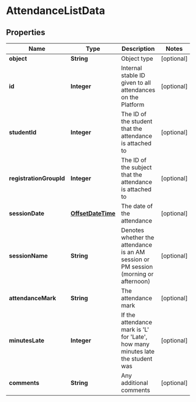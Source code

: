 
# AttendanceListData

## Properties
Name | Type | Description | Notes
------------ | ------------- | ------------- | -------------
**object** | **String** | Object type |  [optional]
**id** | **Integer** | Internal stable ID given to all attendances on the Platform |  [optional]
**studentId** | **Integer** | The ID of the student that the attendance is attached to |  [optional]
**registrationGroupId** | **Integer** | The ID of the subject that the attendance is attached to |  [optional]
**sessionDate** | [**OffsetDateTime**](OffsetDateTime.md) | The date of the attendance |  [optional]
**sessionName** | **String** | Denotes whether the attendance is an AM session or PM session (morning or afternoon) |  [optional]
**attendanceMark** | **String** | The attendance mark |  [optional]
**minutesLate** | **Integer** | If the attendance mark is &#39;L&#39; for &#39;Late&#39;, how many minutes late the student was |  [optional]
**comments** | **String** | Any additional comments |  [optional]



